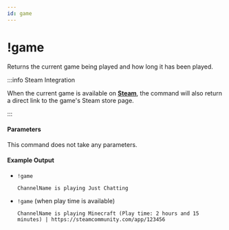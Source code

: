 ```yaml
---
id: game
---
```


# !game

Returns the current game being played and how long it has been played.

:::info Steam Integration

When the current game is available on [**Steam**](https://store.steampowered.com/), the command will also return a direct link to the game's Steam store page.

:::

#### Parameters

This command does not take any parameters.

#### Example Output

* `!game`

    ```
    ChannelName is playing Just Chatting
    ```

* `!game` (when play time is available)

    ```
    ChannelName is playing Minecraft (Play time: 2 hours and 15 minutes) | https://steamcommunity.com/app/123456
    ```
